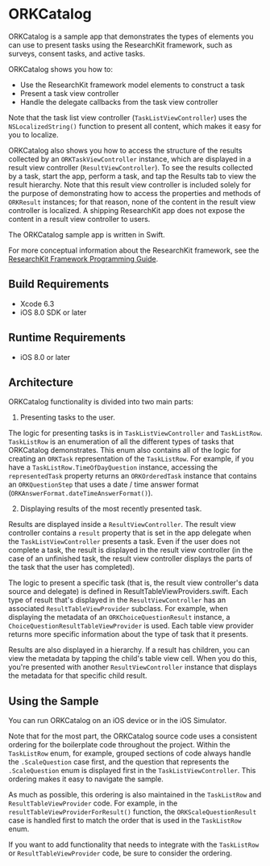# ORKCatalog

ORKCatalog is a sample app that demonstrates the types of elements you can use to
present tasks using the ResearchKit framework, such as surveys, consent tasks, and active tasks.

ORKCatalog shows you how to:

+ Use the ResearchKit framework model elements to construct a task
+ Present a task view controller
+ Handle the delegate callbacks from the task view controller 

Note that the task list view controller (`TaskListViewController`) uses the
`NSLocalizedString()` function to present all content, which makes it easy for
you to localize.

ORKCatalog also shows you how to access the structure of the results collected by 
an `ORKTaskViewController` instance, which are displayed in a result view controller
(`ResultViewController`). To see the results collected by a task, start the app,
perform a task, and tap the Results tab to view the result hierarchy. Note that
this result view controller is included solely for the purpose of demonstrating
how to access the properties and methods of `ORKResult` instances; for that reason,
none of the content in the result view controller is localized. A shipping ResearchKit
app does not expose the content in a result view controller to users.

The ORKCatalog sample app is written in Swift.

For more conceptual information about the ResearchKit framework, see the
[ResearchKit Framework Programming Guide](http://researchkit.github.io/docs/docs/Overview/GuideOverview.html).


## Build Requirements

+ Xcode 6.3
+ iOS 8.0 SDK or later


## Runtime Requirements

+ iOS 8.0 or later


## Architecture

ORKCatalog functionality is divided into two main parts:

1) Presenting tasks to the user.

The logic for presenting tasks is in `TaskListViewController` and `TaskListRow`.
`TaskListRow` is an enumeration of all the different types of tasks that ORKCatalog
demonstrates. This enum also contains all of the logic for creating an `ORKTask` 
representation of the `TaskListRow`. For example, if you have a `TaskListRow.TimeOfDayQuestion`
instance, accessing the `representedTask` property returns an `ORKOrderedTask`
instance that contains an `ORKQuestionStep` that uses a date / time answer format
(`ORKAnswerFormat.dateTimeAnswerFormat()`).

2) Displaying results of the most recently presented task.

Results are displayed inside a `ResultViewController`. The result view controller
contains a `result` property that is set in the app delegate when the `TaskListViewController`
presents a task. Even if the user does not complete a task, the result is displayed
in the result view controller (in the case of an unfinished task, the result view
controller displays the parts of the task that the user has completed).

The logic to present a specific task (that is, the result view controller's data
source and delegate) is defined in ResultTableViewProviders.swift. Each type of
result that's displayed in the `ResultViewController` has an associated `ResultTableViewProvider`
subclass. For example, when displaying the metadata of an `ORKChoiceQuestionResult`
instance, a `ChoiceQuestionResultTableViewProvider` is used. Each table view provider
returns more specific information about the type of task that it presents.

Results are also displayed in a hierarchy. If a result has children, you can view
the metadata by tapping the child's table view cell. When you do this, you're
presented with another `ResultViewController` instance that displays the metadata
for that specific child result.


## Using the Sample

You can run ORKCatalog on an iOS device or in the iOS Simulator.

Note that for the most part, the ORKCatalog source code uses a consistent ordering
for the boilerplate code throughout the project. Within the `TaskListRow` enum,
for example, grouped sections of code always handle the `.ScaleQuestion` case first,
and the question that represents the `.ScaleQuestion` enum is displayed first in
the `TaskListViewController`. This ordering makes it easy to navigate the sample. 

As much as possible, this ordering is also maintained in the `TaskListRow` and
`ResultTableViewProvider` code. For example, in the `resultTableViewProviderForResult()`
function, the `ORKScaleQuestionResult` case is handled first to match the order
that is used in the `TaskListRow` enum.
 
If you want to add functionality that needs to integrate with the `TaskListRow`
or `ResultTableViewProvider` code, be sure to consider the ordering.
